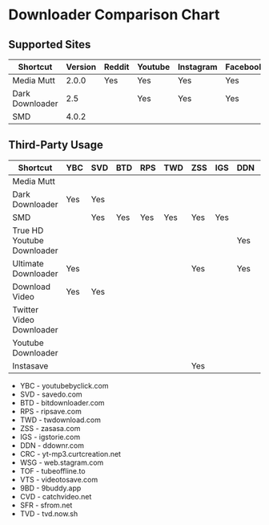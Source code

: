 # Downloader Comparison Chart

## Supported Sites

| Shortcut        | Version | Reddit | Youtube | Instagram | Facebook | Twitter | TikTok | SoundCloud | Vimeo |
| --------------- | ------- | ------ | ------- | --------- | -------- | ------- | ------ | ---------- | ----- |
| Media Mutt      | 2.0.0   |  Yes   |   Yes   |   Yes     |   Yes    |         |        |            |       |
| Dark Downloader | 2.5     |        |   Yes   |   Yes     |   Yes    |  Yes    | TikTok |    Yes     |  Yes  |
| SMD             | 4.0.2   |


## Third-Party Usage

| Shortcut                   | YBC | SVD | BTD | RPS | TWD | ZSS | IGS | DDN | CRC | WSG | TOF | VTS | 9BD | CVD | SFR | TVD |
| -------------------------- | --- | --- | --- | --- | --- | --- | --- | --- | --- | --- | --- | --- | --- | --- | --- | --- |
| Media Mutt                 |     |     |     |     |     |     |     |     |     |     |     |     |     |     |     |     |
| Dark Downloader            | Yes | Yes |     |     |     |     |     |     |     |     |     |     |     |     |     |     |
| SMD                        |     | Yes | Yes | Yes | Yes | Yes | Yes |     |     |     |     |     |     |     |     |     |
| True HD Youtube Downloader |     |     |     |     |     |     |     | Yes |     |     |     |     |     |     |     |     |
| Ultimate Downloader        | Yes |     |     |     |     | Yes |     | Yes | Yes | Yes |     |     |     |     |     |     |
| Download Video             | Yes | Yes |     |     |     |     |     |     |     |     | Yes | Yes | Yes | Yes | Yes |     |
| Twitter Video Downloader   |     |     |     |     |     |     |     |     |     |     |     |     |     |     |     | Yes |
| Youtube Downloader         |     |     |     |     |     |     |     |     | Yes |     |     |     |     |     |     |     |
| Instasave                  |     |     |     |     |     | Yes |     |     |     | Yes |     |     |     |     |     |     |


* YBC - youtubebyclick.com
* SVD - savedo.com
* BTD - bitdownloader.com
* RPS - ripsave.com
* TWD - twdownload.com
* ZSS - zasasa.com
* IGS - igstorie.com
* DDN - ddownr.com
* CRC - yt-mp3.curtcreation.net
* WSG - web.stagram.com
* TOF - tubeoffline.to
* VTS - videotosave.com
* 9BD - 9buddy.app
* CVD - catchvideo.net
* SFR - sfrom.net
* TVD - tvd.now.sh